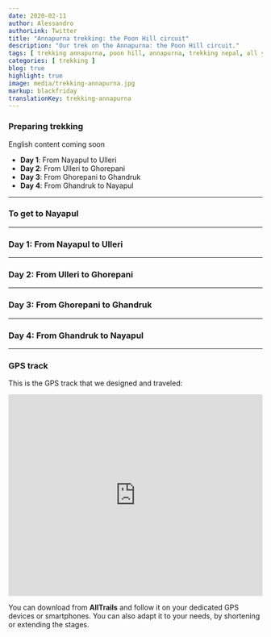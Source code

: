 ```yaml
---
date: 2020-02-11
author: Alessandro
authorLink: Twitter
title: "Annapurna trekking: the Poon Hill circuit"
description: "Our trek on the Annapurna: the Poon Hill circuit."
tags: [ trekking annapurna, poon hill, annapurna, trekking nepal, all you need to know, nepal all you need to know ]
categories: [ trekking ]
blog: true
highlight: true
image: media/trekking-annapurna.jpg
markup: blackfriday
translationKey: trekking-annapurna
---
```


### **Preparing trekking**

English content coming soon

 - **Day 1**: From Nayapul to Ulleri
 - **Day 2**: From Ulleri to Ghorepani
 - **Day 3**: From Ghorepani to Ghandruk
 - **Day 4**: From Ghandruk to Nayapul 

----------

### **To get to Nayapul**

----------

### **Day 1: From Nayapul to Ulleri**

----------

### **Day 2: From Ulleri to Ghorepani**

----------

### **Day 3: From Ghorepani to Ghandruk**

----------

### **Day 4: From Ghandruk to Nayapul**

----------

### **GPS track**

This is the GPS track that we designed and traveled:

<iframe src="https://www.alltrails.com/widget/map/map--104798?scrollZoom=false&u=m" width="100%" height="400" frameborder="0" marginheight="0" marginwidth="0" scrolling="no" title="AllTrails: Trail Guides and Maps for Hiking, Camping, and Running"></iframe>

You can download from  **AllTrails** and follow it on your dedicated GPS devices or smartphones. You can also adapt it to your needs, by shortening or extending the stages.